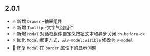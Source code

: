 ## 2.0.1
- 🔥 新增 `Drawer` -抽屉组件
- 🔥 新增 `Tooltip` -文字气泡组件
- 🔥 新增 `Modal` 对话框组件自定义按钮文本和异步关闭 `on-before-ok`
- ⚡️ 优化 `Modal` 绑定方式，从`v-model:visible` 修改为 `v-model`
- 🐞 修复 `Modal` 在 `border` 属性下的显示问题
